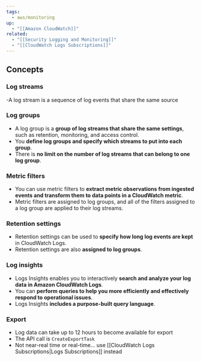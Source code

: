 ```yaml
---
tags:
  - aws/monitoring
up:
  - "[[Amazon CloudWatch]]"
related:
  - "[[Security Logging and Monitoring]]"
  - "[[CloudWatch Logs Subscriptions]]"
---
```

## Concepts
### Log streams

-A log stream is a sequence of log events that share the same source

### Log groups

- A log group is a **group of log streams that share the same settings**, such as retention, monitoring, and access control.
- You **define log groups and specify which streams to put into each group**.
- There is **no limit on the number of log streams that can belong to one log group**.

### Metric filters

- You can use metric filters to **extract metric observations from ingested events and transform them to data points in a CloudWatch metric**.
- Metric filters are assigned to log groups, and all of the filters assigned to a log group are applied to their log streams.

### Retention settings

- Retention settings can be used to **specify how long log events are kept** in CloudWatch Logs.
- Retention settings are also **assigned to log groups**.

### Log insights

- Logs Insights enables you to interactively **search and analyze your log data in Amazon CloudWatch Logs**.
- You can **perform queries to help you more efficiently and effectively respond to operational issues**.
- Logs Insights **includes a purpose-built query language**.

### Export
- Log data can take up to 12 hours to become available for export
- The API call is `CreateExportTask`
- Not near-real time or real-time... use [[CloudWatch Logs Subscriptions|Logs Subscriptions]] instead